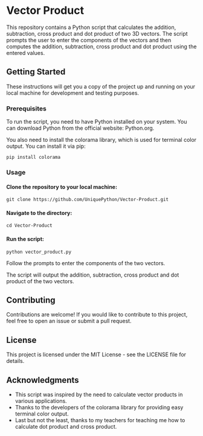 # Vector Product
This repository contains a Python script that calculates the addition, subtraction, cross product and dot product of two 3D vectors. The script prompts the user to enter the components of the vectors and then computes the addition, subtraction, cross product and dot product using the entered values.

## Getting Started
These instructions will get you a copy of the project up and running on your local machine for development and testing purposes.

### Prerequisites
To run the script, you need to have Python installed on your system. You can download Python from the official website: Python.org.

You also need to install the colorama library, which is used for terminal color output. You can install it via pip:

`
pip install colorama
`

### Usage
#### Clone the repository to your local machine:

`
git clone https://github.com/UniquePython/Vector-Product.git
`

#### Navigate to the directory:

`
cd Vector-Product
`

#### Run the script:

`
python vector_product.py
`

Follow the prompts to enter the components of the two vectors.

The script will output the addition, subtraction, cross product and dot product of the two vectors.

## Contributing
Contributions are welcome! If you would like to contribute to this project, feel free to open an issue or submit a pull request.

## License
This project is licensed under the MIT License - see the LICENSE file for details.

## Acknowledgments
- This script was inspired by the need to calculate vector products in various applications.
- Thanks to the developers of the colorama library for providing easy terminal color output.
- Last but not the least, thanks to my teachers for teaching me how to calculate dot product and cross product.
